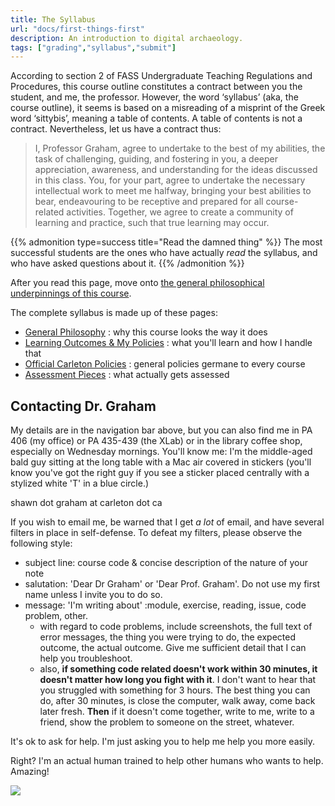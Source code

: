 ```yaml
---
title: The Syllabus
url: "docs/first-things-first"
description: An introduction to digital archaeology.
tags: ["grading","syllabus","submit"]
---
```


According to section 2 of FASS Undergraduate Teaching Regulations and Procedures, this course outline constitutes a contract between you the student, and me, the professor. However, the word ‘syllabus’ (aka, the course outline), it seems is based on a misreading of a misprint of the Greek word ‘sittybis’, meaning a table of contents. A table of contents is not a contract. Nevertheless, let us have a contract thus:

> I, Professor Graham, agree to undertake to the best of my abilities, the task of challenging, guiding, and fostering in you, a deeper appreciation, awareness, and understanding for the ideas discussed in this class. You, for your part, agree to undertake the necessary intellectual work to meet me halfway, bringing your best abilities to bear, endeavouring to be receptive and prepared for all course-related activities. Together, we agree to create a community of learning and practice, such that true learning may occur.

{{% admonition type=success title="Read the damned thing" %}}
The most successful students are the ones who have actually _read_ the syllabus, and who have asked questions about it.
{{% /admonition %}}

After you read this page, move onto [the general philosophical underpinnings of this course](syllabus-2).

The complete syllabus is made up of these pages:

+ [General Philosophy](syllabus-2) : why this course looks the way it does
+ [Learning Outcomes & My Policies](syllabus-3) : what you'll learn and how I handle that
+ [Official Carleton Policies](syllabus-4) : general policies germane to every course
+ [Assessment Pieces](assessment) : what actually gets assessed


## Contacting Dr. Graham

My details are in the navigation bar above, but you can also find me in PA 406 (my office) or PA 435-439 (the XLab) or in the library coffee shop, especially on Wednesday mornings. You'll know me: I'm the middle-aged bald guy sitting at the long table with a Mac air covered in stickers (you'll know you've got the right guy if you see a sticker placed centrally with a stylized white 'T' in a blue circle.) 

shawn dot graham at carleton dot ca

If you wish to email me, be warned that I get *a lot* of email, and have several filters in place in self-defense. To defeat my filters, please observe the following style:

- subject line: course code & concise description of the nature of your note
- salutation: 'Dear Dr Graham' or 'Dear Prof. Graham'. Do not use my first name unless I invite you to do so. 
- message: 'I'm writing about' :module, exercise, reading, issue, code problem, other.
	- with regard to code problems, include screenshots, the full text of error messages, the thing you were trying to do, the expected outcome, the actual outcome. Give me sufficient detail that I can help you troubleshoot.
	- also, **if something code related doesn't work within 30 minutes, it doesn't matter how long you fight with it**. I don't want to hear that you struggled with something for 3 hours. The best thing you can do, after 30 minutes, is close the computer, walk away, come back later fresh. **Then** if it doesn't come together, write to me, write to a friend, show the problem to someone on the street, whatever. 

It's ok to ask for help. I'm just asking you to help me help you more easily.

Right? I'm an actual human trained to help other humans who wants to help. Amazing!

![](https://imgs.xkcd.com/comics/first_internet_interaction.png)